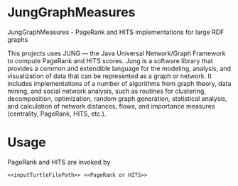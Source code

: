 JungGraphMeasures
=================

JungGraphMeasures - PageRank and HITS implementations for large RDF graphs 

This projects uses JUNG — the Java Universal Network/Graph Framework to compute PageRank and HITS scores. 
Jung is a software library that provides a common and extendible language for the modeling, analysis, and 
visualization of data that can be represented as a graph or network. It includes implementations of a number of algorithms
from graph theory, data mining, and social network analysis, such as routines for clustering, decomposition, optimization,
random graph generation, statistical analysis, and calculation of network distances, flows, and 
importance measures (centrality, PageRank, HITS, etc.).

Usage
=================

PageRank and HITS are invoked by

```<<inputTurtleFilePath>> <<PageRank or HITS>>```
